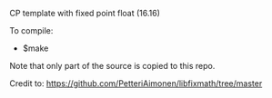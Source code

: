 CP template with fixed point float (16.16)

To compile:

- $make

Note that only part of the source is copied to this repo.

Credit to:
https://github.com/PetteriAimonen/libfixmath/tree/master